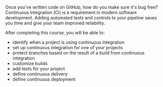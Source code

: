 Once you've written code on GitHub, how do you make sure it's bug free? Continuous integration (CI) is a requirement in modern software development. Adding automated tests and controls to your pipeline saves you time and give your team improved reliability. 

After completing this course, you will be able to:

- identify when a project is using continuous integration
- set up continuous integration for one of your projects
- protect branches based on the result of a build from continuous integration
- customize builds
- add tests for your project 
- define continuous delivery
- define continuous deployment
